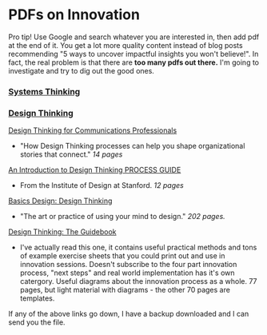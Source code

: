 # PDFs on Innovation

Pro tip! Use Google and search whatever you are interested in, then add pdf at the end of it. You get a lot more quality content instead of  blog posts recommending "5 ways to uncover impactful insights you won't believe!". In fact, the real problem is that there are **too many pdfs out there.** I'm going to investigate and try to dig out the good ones.

### [Systems Thinking](https://www.google.com/search?q=systems+thinking+pdf&ie=utf-8&oe=utf-8b)

### [Design Thinking](https://www.google.com/search?safe=strict&client=firefox-b-ab&ei=bsJgW7rFEsSdgAbTiavoDg&q=design+thinking+pdf&oq=design+thinking+pdf&gs_l=psy-ab.3..0l8j0i30k1l2.258745.260121.0.260379.8.7.0.0.0.0.175.576.0j4.4.0....0...1c.1.64.psy-ab..5.3.419...0i7i30k1j0i13k1.0.MAVf-7fHTcE)

[Design Thinking for Communications Professionals](https://apps.prsa.org/Network/_includes/Storytell.pdf)
 - "How Design Thinking processes can help you shape organizational stories that connect." *14 pages*

[An Introduction to Design Thinking PROCESS GUIDE](
https://dschool-old.stanford.edu/sandbox/groups/designresources/wiki/36873/attachments/74b3d/ModeGuideBOOTCAMP2010L.pdf)
 - From the Institute of Design at Stanford. *12 pages*

[Basics Design: Design Thinking](http://asimetrica.org/wp-content/uploads/2014/06/design-thinking.pdf)
 - "The art or practice of using your mind to design." *202 pages.*

[Design Thinking: The Guidebook](http://www.rcsc.gov.bt/wp-content/uploads/2017/07/dt-guide-book-master-copy.pdf)
 - I've actually read this one, it contains useful practical methods and tons of example exercise sheets that you could print out and use in innovation sessions. Doesn't subscribe to the four part innovation process, "next steps" and real world implementation has it's own catergory. Useful diagrams about the innovation process as a whole. 77 pages, but light material with diagrams - the other 70 pages are templates.

If any of the above links go down, I have a backup downloaded and I can send you the file.
